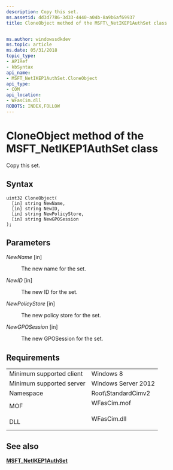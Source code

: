 ```yaml
---
description: Copy this set.
ms.assetid: dd3d7786-3d33-4440-a04b-8a9b6af69937
title: CloneObject method of the MSFT\_NetIKEP1AuthSet class


ms.author: windowssdkdev
ms.topic: article
ms.date: 05/31/2018
topic_type: 
- APIRef
- kbSyntax
api_name: 
- MSFT_NetIKEP1AuthSet.CloneObject
api_type: 
- COM
api_location: 
- WFasCim.dll
ROBOTS: INDEX,FOLLOW
---
```


# CloneObject method of the MSFT\_NetIKEP1AuthSet class

Copy this set.

## Syntax


```mof
uint32 CloneObject(
  [in] string NewName,
  [in] string NewID,
  [in] string NewPolicyStore,
  [in] string NewGPOSession
);
```



## Parameters

<dl> <dt>

*NewName* \[in\]
</dt> <dd>

The new name for the set.

</dd> <dt>

*NewID* \[in\]
</dt> <dd>

The new ID for the set.

</dd> <dt>

*NewPolicyStore* \[in\]
</dt> <dd>

The new policy store for the set.

</dd> <dt>

*NewGPOSession* \[in\]
</dt> <dd>

The new GPOSession for the set.

</dd> </dl>

## Requirements



|                                     |                                                                                        |
|-------------------------------------|----------------------------------------------------------------------------------------|
| Minimum supported client<br/> | Windows 8<br/>                                                                   |
| Minimum supported server<br/> | Windows Server 2012<br/>                                                         |
| Namespace<br/>                | Root\\StandardCimv2<br/>                                                         |
| MOF<br/>                      | <dl> <dt>WFasCim.mof</dt> </dl> |
| DLL<br/>                      | <dl> <dt>WFasCim.dll</dt> </dl> |



## See also

<dl> <dt>

[**MSFT\_NetIKEP1AuthSet**](msft-netikep1authset.md)
</dt> </dl>

 

 




